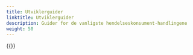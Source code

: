 ```yaml
---
title: Utviklerguider
linktitle: Utviklerguider
description: Guider for de vanligste hendelseskonsument-handlingene
weight: 50
---
```


{{<children />}}
